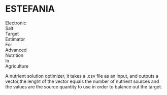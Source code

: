 # ESTEFANIA
</b>
Electronic<br>
Salt <br>
Target <br>
Estimator <br>
For <br>
Advanced <br>
Nutrition <br>
In <br>
Agriculture <br>

A nutrient solution optimizer, it takes a .csv file as an input, and outputs a vector,the lenght of the vector equals the number of nutrient sources and the values are the source quantity to use in order to balance out the target.
